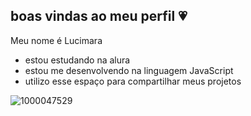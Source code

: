 ## boas vindas ao meu perfil 💗

Meu nome é Lucimara


- estou estudando na alura
- estou me desenvolvendo na linguagem JavaScript
- utilizo esse espaço para compartilhar meus projetos



![1000047529](https://github.com/user-attachments/assets/c885d1e6-8085-4234-8536-c734d7cdbea2)
